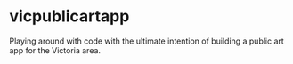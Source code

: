 # vicpublicartapp
Playing around with code with the ultimate intention of building a public art app for the Victoria area. 

